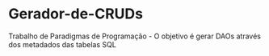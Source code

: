 # Gerador-de-CRUDs
Trabalho de Paradigmas de Programação - O objetivo é gerar DAOs através dos metadados das tabelas SQL
